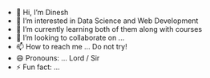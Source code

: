 - 👋 Hi, I’m Dinesh
- 👀 I’m interested in Data Science and Web Development
- 🌱 I’m currently learning both of them along with courses
- 💞️ I’m looking to collaborate on ... 
- 📫 How to reach me ... Do not try!
- 😄 Pronouns: ... Lord / Sir
- ⚡ Fun fact: ...

<!---
DineshIITK/DineshIITK is a ✨ special ✨ repository because its `README.md` (this file) appears on your GitHub profile.
You can click the Preview link to take a look at your changes.
--->
